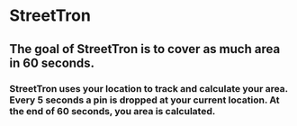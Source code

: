# StreetTron

## The goal of StreetTron is to cover as much area in 60 seconds.
### StreetTron uses your location to track and calculate your area. Every 5 seconds a pin is dropped at your current location. At the end of 60 seconds, you area is calculated.
